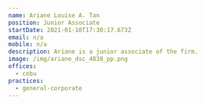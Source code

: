 ```yaml
---
name: Ariane Louise A. Tan
position: Junior Associate
startDate: 2021-01-10T17:30:17.673Z
email: n/a
mobile: n/a
description: Ariane is a junior associate of the firm.
image: /img/ariane_dsc_4838_pp.png
offices:
  - cebu
practices:
  - general-corporate
---
```

